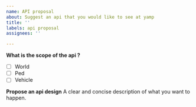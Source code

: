 ```yaml
---
name: API proposal
about: Suggest an api that you would like to see at yamp
title: ''
labels: api proposal
assignees: ''

---
```


**What is the scope of the api ?**
- [ ] World
- [ ] Ped
- [ ] Vehicle

**Propose an api design**
A clear and concise description of what you want to happen.
